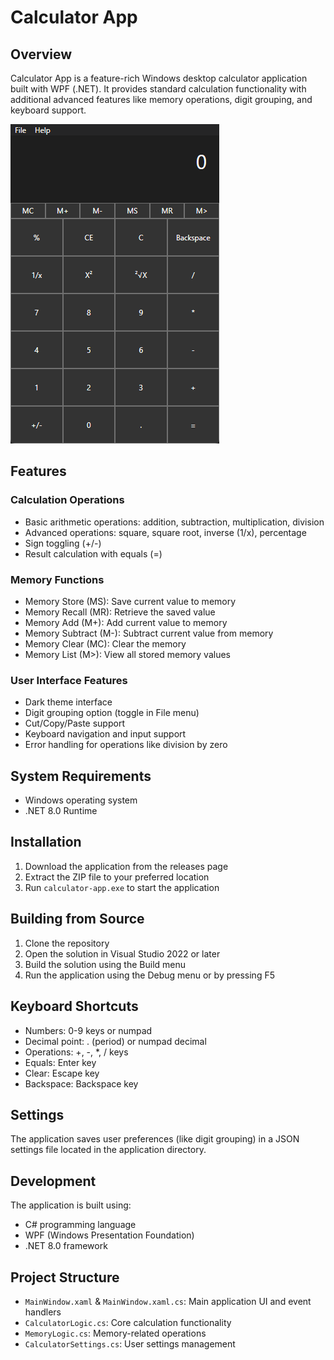 # Calculator App

## Overview
Calculator App is a feature-rich Windows desktop calculator application built with WPF (.NET). It provides standard calculation functionality with additional advanced features like memory operations, digit grouping, and keyboard support.

![Calculator App Screenshot](/CalculatorAppDemo.png)
## Features

### Calculation Operations
- Basic arithmetic operations: addition, subtraction, multiplication, division
- Advanced operations: square, square root, inverse (1/x), percentage
- Sign toggling (+/-)
- Result calculation with equals (=)

### Memory Functions
- Memory Store (MS): Save current value to memory
- Memory Recall (MR): Retrieve the saved value
- Memory Add (M+): Add current value to memory
- Memory Subtract (M-): Subtract current value from memory
- Memory Clear (MC): Clear the memory
- Memory List (M>): View all stored memory values

### User Interface Features
- Dark theme interface
- Digit grouping option (toggle in File menu)
- Cut/Copy/Paste support
- Keyboard navigation and input support
- Error handling for operations like division by zero

## System Requirements
- Windows operating system
- .NET 8.0 Runtime

## Installation
1. Download the application from the releases page
2. Extract the ZIP file to your preferred location
3. Run `calculator-app.exe` to start the application

## Building from Source
1. Clone the repository
2. Open the solution in Visual Studio 2022 or later
3. Build the solution using the Build menu
4. Run the application using the Debug menu or by pressing F5

## Keyboard Shortcuts
- Numbers: 0-9 keys or numpad
- Decimal point: . (period) or numpad decimal
- Operations: +, -, *, / keys
- Equals: Enter key
- Clear: Escape key
- Backspace: Backspace key

## Settings
The application saves user preferences (like digit grouping) in a JSON settings file located in the application directory.

## Development
The application is built using:
- C# programming language
- WPF (Windows Presentation Foundation)
- .NET 8.0 framework

## Project Structure
- `MainWindow.xaml` & `MainWindow.xaml.cs`: Main application UI and event handlers
- `CalculatorLogic.cs`: Core calculation functionality
- `MemoryLogic.cs`: Memory-related operations
- `CalculatorSettings.cs`: User settings management
